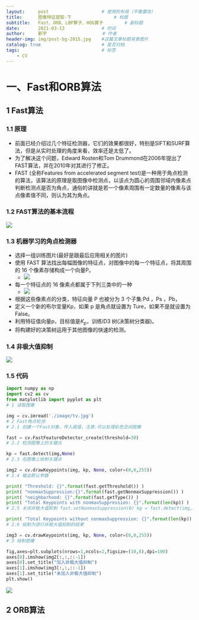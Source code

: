 ```yaml
---
layout:     post                    # 使用的布局（不需要改）
title:      图像特征提取-下			    # 标题 
subtitle:   Fast、ORB、LBP算子、HOG算子	    # 副标题
date:       2021-03-13              # 时间
author:     新宇                     # 作者
header-img: img/post-bg-2015.jpg    #这篇文章标题背景图片
catalog: true                       # 是否归档
tags:                               # 标签
    - CV
---
```

# 一、Fast和ORB算法
## 1 Fast算法

### 1.1 原理
- 前面已经介绍过几个特征检测器，它们的效果都很好，特别是SIFT和SURF算法，但是从实时处理的角度来看，效率还是太低了。
- 为了解决这个问题，Edward Rosten和Tom Drummond在2006年提出了FAST算法，并在2010年对其进行了修正。
- FAST (全称Features from accelerated segment test)是一种用于角点检测的算法，该算法的原理是取图像中检测点，以该点为圆心的周围邻域内像素点判断检测点是否为角点，通俗的讲就是若一个像素周围有一定数量的像素与该点像素值不同，则认为其为角点。

### 1.2 FAST算法的基本流程
![](https://tva1.sinaimg.cn/large/008eGmZEly1goik7rzctcj30nz0h8wkk.jpg)

### 1.3 机器学习的角点检测器
- 选择一组训练图片(最好是跟最后应用相关的图片)
- 使用 FAST 算法找出每幅图像的特征点，对图像中的每一个特征点，将其周围的 16 个像素存储构成一个向量P。
	- ![](https://tva1.sinaimg.cn/large/008eGmZEly1goik8s216bj30lw0artbj.jpg)
- 每一个特征点的 16 像素点都属于下列三类中的一种
	- ![](https://tva1.sinaimg.cn/large/008eGmZEly1goik95by6ij30ct03taas.jpg)
- 根据这些像素点的分类，特征向量 P 也被分为 3 个子集:Pd ，Ps ，Pb，
- 定义一个新的布尔变量Kp，如果 p 是角点就设置为 Ture，如果不是就设置为 False。 
- 利用特征值向量p，目标值是$K_p$，训练ID3 树(决策树分类器)。
- 将构建好的决策树运用于其他图像的快速的检测。

### 1.4 非极大值抑制
![](https://tva1.sinaimg.cn/large/008eGmZEly1goik9y7pp1j30oo06qwfo.jpg)

### 1.5 代码
```python
import numpy as np
import cv2 as cv
from matplotlib import pyplot as plt
# 1 读取图像

img = cv.imread('./image/tv.jpg')
# 2 Fast角点检测
# 2.1 创建一个Fast对象，传入阈值，注意:可以处理彩色空间图像 

fast = cv.FastFeatureDetector_create(threshold=30)
# 2.2 检测图像上的关键点

kp = fast.detect(img,None)
# 2.3 在图像上绘制关键点

img2 = cv.drawKeypoints(img, kp, None, color=(0,0,255))
# 2.4 输出默认参数

print( "Threshold: {}".format(fast.getThreshold()) )
print( "nonmaxSuppression:{}".format(fast.getNonmaxSuppression()) ) 
print( "neighborhood: {}".format(fast.getType()) )
print( "Total Keypoints with nonmaxSuppression: {}".format(len(kp)) )
# 2.5 关闭非极大值抑制 fast.setNonmaxSuppression(0) kp = fast.detect(img,None)

print( "Total Keypoints without nonmaxSuppression: {}".format(len(kp)) ) 
# 2.6 绘制为进行非极大值抑制的结果

img3 = cv.drawKeypoints(img, kp, None, color=(0,0,255))
# 3 绘制图像 

fig,axes=plt.subplots(nrows=1,ncols=2,figsize=(10,8),dpi=100) 
axes[0].imshow(img2[:,:,::-1]) 
axes[0].set_title("加入非极大值抑制") 
axes[1].imshow(img3[:,:,::-1]) 
axes[1].set_title("未加入非极大值抑制")
plt.show()
```
![](https://tva1.sinaimg.cn/large/008eGmZEly1goikbecrscj30n10al4b6.jpg)

## 2 ORB算法